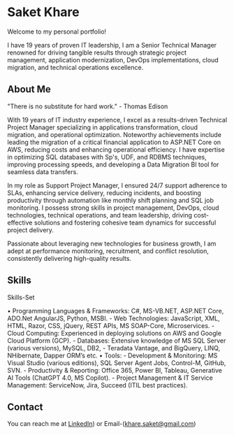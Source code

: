 # Saket Khare

Welcome to my personal portfolio! 

I have 19 years of proven IT leadership, I am a Senior Technical Manager renowned for driving tangible results through strategic project management, application modernization, DevOps implementations, cloud migration, and technical operations excellence.

## About Me
"There is no substitute for hard work." - Thomas Edison

With 19 years of IT industry experience, I excel as a results-driven Technical Project Manager specializing in applications transformation, cloud migration, and operational optimization. Noteworthy achievements include leading the migration of a critical financial application to ASP.NET Core on AWS, reducing costs and enhancing operational efficiency. I have expertise in optimizing SQL databases with Sp's, UDF, and RDBMS techniques, improving processing speeds, and developing a Data Migration BI tool for seamless data transfers.

In my role as Support Project Manager, I ensured 24/7 support adherence to SLAs, enhancing service delivery, reducing incidents, and boosting productivity through automation like monthly shift planning and SQL job monitoring. I possess strong skills in project management, DevOps, cloud technologies, technical operations, and team leadership, driving cost-effective solutions and fostering cohesive team dynamics for successful project delivery.

Passionate about leveraging new technologies for business growth, I am adept at performance monitoring, recruitment, and conflict resolution, consistently delivering high-quality results.

## Skills
Skills-Set

• Programming Languages & Frameworks: C#, MS-VB.NET, ASP.NET Core, ADO.Net AngularJS, Python, MSBI.
       -  Web Technologies: JavaScript, XML, HTML, Razor, CSS, jQuery, REST APIs, MS SOAP-Core, Microservices.
       -  Cloud Computing: Experienced in deploying solutions on AWS and Google Cloud Platform (GCP).
       -  Databases: Extensive knowledge of MS SQL Server (various versions), MySQL, DB2,
       -  Teradata Vantage, and BigQuery, LINQ, NHibernate, Dapper ORM’s etc.
• Tools:
      -  Development & Monitoring: MS Visual Studio (various editions), SQL Server Agent Jobs, Control-M, GitHub, SVN.
      -  Productivity & Reporting: Office 365, Power BI, Tableau, Generative AI Tools (ChatGPT 4.0, MS Copilot).
      -  Project Management & IT Service Management: ServiceNow, Jira, Succeed (ITIL best practices).
      
## Contact
You can reach me at [LinkedIn](https://www.linkedin.com/in/saketkhare/)) or Email-(khare.saket@gmail.com)
